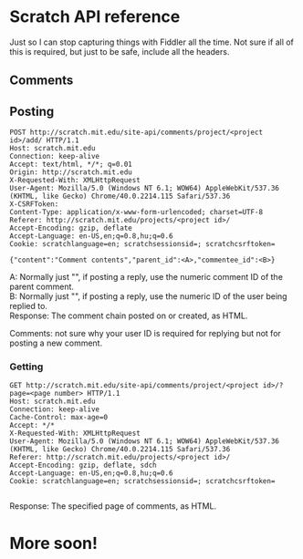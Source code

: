 # Scratch API reference #

Just so I can stop capturing things with Fiddler all the time.
Not sure if all of this is required, but just to be safe, include all the headers.

## Comments ##
## Posting ###
```http
POST http://scratch.mit.edu/site-api/comments/project/<project id>/add/ HTTP/1.1
Host: scratch.mit.edu
Connection: keep-alive
Accept: text/html, */*; q=0.01
Origin: http://scratch.mit.edu
X-Requested-With: XMLHttpRequest
User-Agent: Mozilla/5.0 (Windows NT 6.1; WOW64) AppleWebKit/537.36 (KHTML, like Gecko) Chrome/40.0.2214.115 Safari/537.36
X-CSRFToken: 
Content-Type: application/x-www-form-urlencoded; charset=UTF-8
Referer: http://scratch.mit.edu/projects/<project id>/
Accept-Encoding: gzip, deflate
Accept-Language: en-US,en;q=0.8,hu;q=0.6
Cookie: scratchlanguage=en; scratchsessionsid=; scratchcsrftoken=

{"content":"Comment contents","parent_id":<A>,"commentee_id":<B>}
```
A: Normally just "", if posting a reply, use the numeric comment ID of the parent comment.  
B: Normally just "", if posting a reply, use the numeric ID of the user being replied to.  
Response: The comment chain posted on or created, as HTML.

Comments: not sure why your user ID is required for replying but not for posting a new comment.

### Getting ###
```http
GET http://scratch.mit.edu/site-api/comments/project/<project id>/?page=<page number> HTTP/1.1
Host: scratch.mit.edu
Connection: keep-alive
Cache-Control: max-age=0
Accept: */*
X-Requested-With: XMLHttpRequest
User-Agent: Mozilla/5.0 (Windows NT 6.1; WOW64) AppleWebKit/537.36 (KHTML, like Gecko) Chrome/40.0.2214.115 Safari/537.36
Referer: http://scratch.mit.edu/projects/<project id>/
Accept-Encoding: gzip, deflate, sdch
Accept-Language: en-US,en;q=0.8,hu;q=0.6
Cookie: scratchlanguage=en; scratchsessionsid=; scratchcsrftoken=


```
Response: The specified page of comments, as HTML.

# More soon! #
